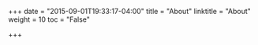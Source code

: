+++
date = "2015-09-01T19:33:17-04:00"
title = "About"
linktitle = "About"
weight = 10
toc = "False"

+++

